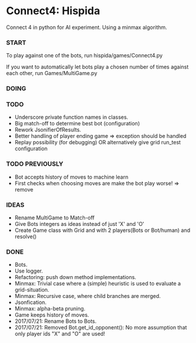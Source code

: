 # Connect4: Hispida
Connect 4 in python for AI experiment. Using a minmax algorithm.

### START
To play against one of the bots, run hispida/games/Connect4.py

If you want to automatically let bots play a chosen number of times against each other,
run Games/MultiGame.py

### DOING

### TODO
* Underscore private function names in classes.
* Big match-off to determine best bot (configuration)
* Rework JsonifierOfResults.
* Better handling of player ending game => exception should be handled
* Replay possibility (for debugging) OR alternatively give grid run_test configuration

### TODO PREVIOUSLY
* Bot accepts history of moves to machine learn
* First checks when choosing moves are make the bot play worse! => remove

### IDEAS
* Rename MultiGame to Match-off
* Give Bots integers as ideas instead of just 'X' and 'O'
* Create Game class with Grid and with 2 players(Bots or Bot/human) and resolve()


### DONE
* Bots.
* Use logger.
* Refactoring: push down method implementations.
* Minmax: Trivial case where a (simple) heuristic is used to evaluate a grid-situation.
* Minmax: Recursive case, where child branches are merged.
* Jsonfication.
* Minmax: alpha-beta pruning.
* Game keeps history of moves.
* 2017/07/21: Rename Bots to Bots.
* 2017/07/21: Removed Bot.get_id_opponent(): No more assumption that only player ids "X" and "O" are used!
